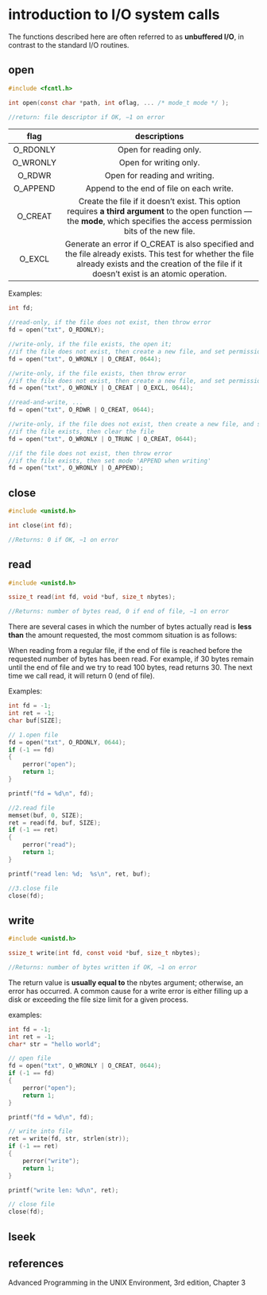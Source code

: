 # introduction to I/O system calls  

The functions described here are often referred to as **unbuffered I/O**, in contrast to the standard I/O routines.  

## open  

```c
#include <fcntl.h>

int open(const char *path, int oflag, ... /* mode_t mode */ );

//return: file descriptor if OK, −1 on error
```

|flag|descriptions|
:-:|:-:
| O_RDONLY | Open for reading only. |
| O_WRONLY | Open for writing only. |
| O_RDWR | Open for reading and writing. |
| O_APPEND | Append to the end of file on each write. |
| O_CREAT | Create the file if it doesn’t exist. This option requires **a third argument** to the open function  — the **mode**, which specifies the access permission bits of the new file. |
| O_EXCL | Generate an error if O_CREAT is also specified and the file already exists. This test for whether the file already exists and the creation of the file if it doesn’t exist is an atomic operation.|

Examples:  

```c
int fd;

//read-only, if the file does not exist, then throw error
fd = open("txt", O_RDONLY);

//write-only, if the file exists, the open it;
//if the file does not exist, then create a new file, and set permission 0644
fd = open("txt", O_WRONLY | O_CREAT, 0644);

//write-only, if the file exists, then throw error
//if the file does not exist, then create a new file, and set permission 0644
fd = open("txt", O_WRONLY | O_CREAT | O_EXCL, 0644);

//read-and-write, ...
fd = open("txt", O_RDWR | O_CREAT, 0644);

//write-only, if the file does not exist, then create a new file, and set permission 0644
//if the file exists, then clear the file
fd = open("txt", O_WRONLY | O_TRUNC | O_CREAT, 0644);

//if the file does not exist, then throw error
//if the file exists, then set mode 'APPEND when writing'
fd = open("txt", O_WRONLY | O_APPEND);
```

## close  

```c
#include <unistd.h>

int close(int fd);

//Returns: 0 if OK, −1 on error
```

## read  

```c
#include <unistd.h>

ssize_t read(int fd, void *buf, size_t nbytes);

//Returns: number of bytes read, 0 if end of file, −1 on error
```

There are several cases in which the number of bytes actually read is **less than** the amount requested, the most commom situation is as follows:  

When reading from a regular file, if the end of file is reached before the requested number of bytes has been read. For example, if 30 bytes remain until the end of file and we try to read 100 bytes, read returns 30. The next time we call read, it will return 0 (end of file).  

Examples:  

```c
int fd = -1;
int ret = -1;
char buf[SIZE];

// 1.open file
fd = open("txt", O_RDONLY, 0644);
if (-1 == fd)
{
    perror("open");
    return 1;
}

printf("fd = %d\n", fd);

//2.read file
memset(buf, 0, SIZE);
ret = read(fd, buf, SIZE);
if (-1 == ret)
{
    perror("read");
    return 1;
}

printf("read len: %d;  %s\n", ret, buf);

//3.close file
close(fd);
```

## write  

```c
#include <unistd.h>

ssize_t write(int fd, const void *buf, size_t nbytes);

//Returns: number of bytes written if OK, −1 on error
```

The return value is **usually equal to** the nbytes argument; otherwise, an error has occurred. A common cause for a write error is either filling up a disk or exceeding the file size limit for a given process.  

examples:  

```c
int fd = -1;
int ret = -1;
char* str = "hello world";

// open file
fd = open("txt", O_WRONLY | O_CREAT, 0644);
if (-1 == fd)
{
    perror("open");
    return 1;
}

printf("fd = %d\n", fd);

// write into file
ret = write(fd, str, strlen(str));
if (-1 == ret)
{
    perror("write");
    return 1;
}

printf("write len: %d\n", ret);

// close file
close(fd);
```

## lseek  

## references  

Advanced Programming in the UNIX Environment, 3rd edition, Chapter 3  
